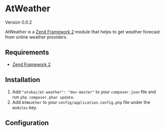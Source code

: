 # AtWeather

Version 0.0.2

AtWeather is a [Zend Framework 2](http://framework.zend.com) module that helps to get weather forecast from online weather providers.

## Requirements

* [Zend Framework 2](https://github.com/zendframework/zf2)


## Installation

 1. Add `"atukai/at-weather": "dev-master"` to your `composer.json` file and run `php composer.phar update`.
 2. Add `AtWeather` to your `config/application.config.php` file under the `modules` key.

## Configuration